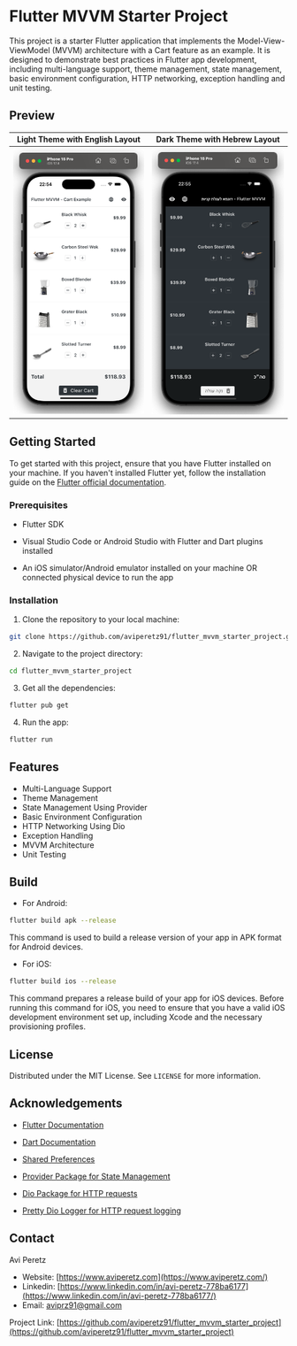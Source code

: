 # Flutter MVVM Starter Project

This project is a starter Flutter application that implements the Model-View-ViewModel (MVVM) architecture with a Cart feature as an example. It is designed to demonstrate best practices in Flutter app development, including multi-language support, theme management, state management, basic environment configuration, HTTP networking, exception handling and unit testing.

## Preview

|        Light Theme with English Layout         |         Dark Theme with Hebrew Layout         |
| :--------------------------------------------: | :-------------------------------------------: |
| ![Light Theme](assets/images/screenshot_1.png) | ![Dark Theme](assets/images/screenshot_2.png) |

## Getting Started

To get started with this project, ensure that you have Flutter installed on your machine. If you haven't installed Flutter yet, follow the installation guide on the [Flutter official documentation](https://docs.flutter.dev/get-started/install).

### Prerequisites

- Flutter SDK

- Visual Studio Code or Android Studio with Flutter and Dart plugins installed

- An iOS simulator/Android emulator installed on your machine OR connected physical device to run the app

### Installation

1. Clone the repository to your local machine:

```sh
git clone https://github.com/aviperetz91/flutter_mvvm_starter_project.git
```

2. Navigate to the project directory:

```sh
cd flutter_mvvm_starter_project
```

3. Get all the dependencies:

```sh
flutter pub get
```

4. Run the app:

```sh
flutter run
```

## Features

- Multi-Language Support
- Theme Management
- State Management Using Provider
- Basic Environment Configuration
- HTTP Networking Using Dio
- Exception Handling
- MVVM Architecture
- Unit Testing

## Build

- For Android:

```sh
flutter build apk --release
```

This command is used to build a release version of your app in APK format for Android devices.

- For iOS:

```sh
flutter build ios --release
```

This command prepares a release build of your app for iOS devices. Before running this command for iOS, you need to ensure that you have a valid iOS development environment set up, including Xcode and the necessary provisioning profiles.

## License

Distributed under the MIT License. See `LICENSE` for more information.

## Acknowledgements

- [Flutter Documentation](https://docs.flutter.dev/)

- [Dart Documentation](https://dart.dev/guides)

- [Shared Preferences](https://pub.dev/packages/shared_preferences)

- [Provider Package for State Management](https://pub.dev/packages/provider)

- [Dio Package for HTTP requests](https://pub.dev/packages/dio)

- [Pretty Dio Logger for HTTP request logging](https://pub.dev/packages/pretty_dio_logger)

## Contact

Avi Peretz

- Website: [https://www.aviperetz.com](https://www.aviperetz.com/)
- Linkedin: [https://www.linkedin.com/in/avi-peretz-778ba6177](https://www.linkedin.com/in/avi-peretz-778ba6177/)
- Email: aviprz91@gmail.com

Project Link: [https://github.com/aviperetz91/flutter_mvvm_starter_project](https://github.com/aviperetz91/flutter_mvvm_starter_project)
